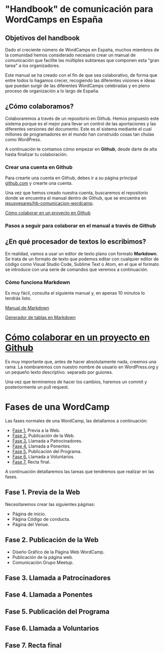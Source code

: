 # "Handbook" de comunicación para WordCamps en España
## Objetivos del handbook
Dado el creciente número de WordCamps en España, muchos miembros de la comunidad hemos considerado necesario crear un manual de comunicación que facilite las múltiples subtareas que componen esta "gran tarea" a los organizadores.

Este manual se ha creado con el fin de que sea colaborativo, de forma que entre todos lo hagamos crecer, recogiendo las diferentes visiones e ideas que puedan surgir de las diferentes WordCamps celebradas y en pleno proceso de organización a lo largo de España.

## ¿Cómo colaboramos?
Colaboraremos a través de un repositorio en Github. Hemos propuesto este sistema porque es el mejor para llevar un control de las aportaciones y las diferentes versiones del documento. Este es el sistema mediante el cual millones de programadores en el mundo han construido cosas tan chulas como WordPress.

A continuación te contamos cómo empezar en **Github**, desde darte de alta hasta finalizar tu colaboración.

### Crear una cuenta en Github
Para crearte una cuenta en Github, debes ir a su página principal [github.com](https://github.com/) y crearte una cuenta.

Una vez que hemos creado nuestra cuenta, buscaremos el repositorio donde se encuentra el manual dentro de Github, que se encuentra en [jesusyesares/hb-comunicacion-wordcamp](https://github.com/jesusyesares/hb-comunicacion-wordcamp).

[Cómo colaborar en un proyecto en Github](https://gist.github.com/BCasal/026e4c7f5c71418485c1)

### Pasos a seguir para colaborar en el manual a través de Github

## ¿En qué procesador de textos lo escribimos?
En realidad, vamos a usar un editor de texto plano con formato **Markdown**. Se trata de un formato de texto que podemos editar con cualquier editor de código como Visual Studio Code, Sublime Text o Atom, en el que el formato se introduce con una serie de comandos que veremos a continuación.

### Cómo funciona Markdown

Es muy fácil, consulta el siguiente manual y, en apenas 10 minutos lo tendrás listo.

[Manual de Markdown](https://commonmark.org/help/)

[Generador de tablas en Markdown](https://www.tablesgenerator.com/markdown_tables)

[Cómo colaborar en un proyecto en Github](https://gist.github.com/BCasal/026e4c7f5c71418485c1)
=======
Es muy importante que, antes de hacer absolutamente nada, creemos una rama. La nombraremos con nuestro nombre de usuario en WordPress.org y un pequeño texto descriptivo. separado por guiones.

Una vez que terminemos de hacer los cambios, haremos un commit y posteriormente un pull request.

# Fases de una WordCamp
Las fases normales de una WordCamp, las detallamos a continuación:
- [Fase 1.](#fase-1) Previa a la Web.
- [Fase 2.](#fase-2) Publicación de la Web.
- [Fase 3.](#fase-3) Llamada a Patrocinadores.
- [Fase 4.](#fase-4) Llamada a Ponentes.
- [Fase 5.](#fase-5) Publicación del Programa.
- [Fase 6.](#fase-6) Llamada a Voluntarios.
- [Fase 7.](#fase-7) Recta final.

A continuación detallaremos las tareas que tendremos que realizar en las fases.

## <a name="fase-1"></a>Fase 1. Previa de la Web

Necesitaremos crear las siguientes páginas:
- Página de inicio.
- Página Código de conducta.
- Página del Venue.

## <a name="fase-2"></a>Fase 2. Publicación de la Web

- Diseño Gráfico de la Página Web WordCamp.
- Publicación de la página web.
- Comunicación Grupo Meetup.

## <a name="fase-3"></a>Fase 3. Llamada a Patrocinadores

## <a name="fase-4"></a>Fase 4. Llamada a Ponentes

## <a name="fase-5"></a>Fase 5. Publicación del Programa

## <a name="fase-6"></a>Fase 6. Llamada a Voluntarios

## <a name="fase-7"></a>Fase 7. Recta final